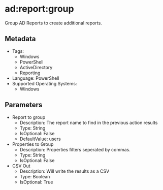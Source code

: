 <!-- region Generated -->
# ad:report:group

Group AD Reports to create additional reports.

## Metadata

- Tags:
  - Windows
  - PowerShell
  - ActiveDirectory
  - Reporting
- Language: PowerShell
- Supported Operating Systems:
  - Windows

## Parameters

- Report to group
  - Description: The report name to find in the previous action results
  - Type: String
  - IsOptional: False
  - DefaultValue: users
- Properties to Group
  - Description: Properties filters seperated by commas.
  - Type: String
  - IsOptional: False
- CSV Out
  - Description: Will write the results as a CSV
  - Type: Boolean
  - IsOptional: True
<!-- endregion -->
